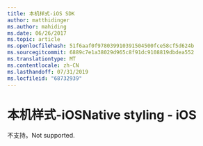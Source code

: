 ```yaml
---
title: 本机样式-iOS SDK
author: matthidinger
ms.author: mahiding
ms.date: 06/26/2017
ms.topic: article
ms.openlocfilehash: 51f6aaf0f978039910391504500fce58cf5d624b
ms.sourcegitcommit: 6889c7e1a38029d965c8f91dc9108819dbdea552
ms.translationtype: MT
ms.contentlocale: zh-CN
ms.lasthandoff: 07/31/2019
ms.locfileid: "68732939"
---
```

# <a name="native-styling---ios"></a><span data-ttu-id="8b6cf-102">本机样式-iOS</span><span class="sxs-lookup"><span data-stu-id="8b6cf-102">Native styling - iOS</span></span>

<span data-ttu-id="8b6cf-103">不支持。</span><span class="sxs-lookup"><span data-stu-id="8b6cf-103">Not supported.</span></span>